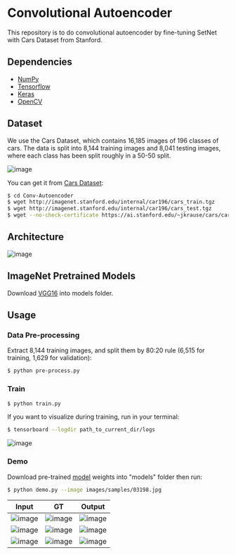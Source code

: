 # Convolutional Autoencoder

This repository is to do convolutional autoencoder by fine-tuning SetNet with Cars Dataset from Stanford.


## Dependencies

- [NumPy](http://docs.scipy.org/doc/numpy-1.10.1/user/install.html)
- [Tensorflow](https://www.tensorflow.org/versions/r0.8/get_started/os_setup.html)
- [Keras](https://keras.io/#installation)
- [OpenCV](https://opencv-python-tutroals.readthedocs.io/en/latest/)

## Dataset

We use the Cars Dataset, which contains 16,185 images of 196 classes of cars. The data is split into 8,144 training images and 8,041 testing images, where each class has been split roughly in a 50-50 split.

 ![image](https://github.com/foamliu/Conv-Autoencoder/raw/master/images/random.jpg)

You can get it from [Cars Dataset](https://ai.stanford.edu/~jkrause/cars/car_dataset.html):

```bash
$ cd Conv-Autoencoder
$ wget http://imagenet.stanford.edu/internal/car196/cars_train.tgz
$ wget http://imagenet.stanford.edu/internal/car196/cars_test.tgz
$ wget --no-check-certificate https://ai.stanford.edu/~jkrause/cars/car_devkit.tgz
```

## Architecture

![image](https://github.com/foamliu/Conv-Autoencoder/raw/master/images/segnet.jpg)


## ImageNet Pretrained Models

Download [VGG16](https://github.com/fchollet/deep-learning-models/releases/download/v0.1/vgg16_weights_tf_dim_ordering_tf_kernels.h5) into models folder.


## Usage

### Data Pre-processing
Extract 8,144 training images, and split them by 80:20 rule (6,515 for training, 1,629 for validation):
```bash
$ python pre-process.py
```

### Train
```bash
$ python train.py
```

If you want to visualize during training, run in your terminal:
```bash
$ tensorboard --logdir path_to_current_dir/logs
```

![image](https://github.com/foamliu/Conv-Autoencoder/raw/master/images/nadam.png)

### Demo
Download pre-trained [model](https://github.com/foamliu/Conv-Autoencoder/releases/download/v1.0/model.226-0.06.hdf5) weights into "models" folder then run:

```bash
$ python demo.py --image images/samples/03198.jpg
```

Input | GT | Output |
|---|---|---|
|![image](https://github.com/foamliu/Conv-Autoencoder/raw/master/images/00133.jpg)  | ![image](https://github.com/foamliu/Conv-Autoencoder/raw/master/images/00133_gray.jpg) | ![image](https://github.com/foamliu/Conv-Autoencoder/raw/master/images/00133_out.jpg)|
|![image](https://github.com/foamliu/Conv-Autoencoder/raw/master/images/06258.jpg)  | ![image](https://github.com/foamliu/Conv-Autoencoder/raw/master/images/06258_gray.jpg) | ![image](https://github.com/foamliu/Conv-Autoencoder/raw/master/images/06258_out.jpg)|
|![image](https://github.com/foamliu/Conv-Autoencoder/raw/master/images/07602.jpg)  | ![image](https://github.com/foamliu/Conv-Autoencoder/raw/master/images/07602_gray.jpg) | ![image](https://github.com/foamliu/Conv-Autoencoder/raw/master/images/07602_out.jpg)|
